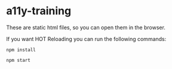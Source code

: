 # a11y-training

These are static html files, so you can open them in the browser.

If you want HOT Reloading you can run the following commands:

`npm install`

`npm start`
